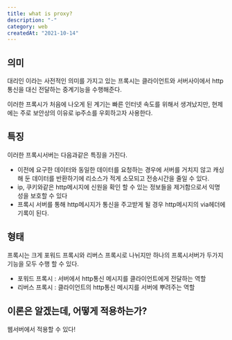 ```yaml
---
title: what is proxy?
description: "-"
category: web
createdAt: "2021-10-14"
---
```


## 의미

대리인 이라는 사전적인 의미를 가지고 있는 프록시는 클라이언트와 서버사이에서 http 통신을 대신 전달하는 중계기능을 수행해준다.

이러한 프록시가 처음에 나오게 된 계기는 빠른 인터넷 속도를 위해서 생겨났지만, 현제에는 주로 보안상의 이유로 ip주소를 우회하고자 사용한다.

## 특징

이러한 프록시서버는 다음과같은 특징을 가진다.

- 이전에 요구한 데이터와 동일한 데이터를 요청하는 경우에 서버를 거치지 않고 캐싱 해 둔 데이터를 반환하기에 리소스가 적게 소모되고 전송시간을 줄일 수 있다.
- ip, 쿠키와같은 http메시지에 신원을 확인 할 수 있는 정보들을 제거함으로서 익명성을 보호할 수 있다
- 프록시 서버를 통해 http메시지가 통신을 주고받게 될 경우 http메시지의 via헤더에 기록이 된다.

## 형태

프록시는 크게 포워드 프록시와 리버스 프록시로 나뉘지만 하나의 프록시서버가 두가지 기능을 모두 수행 할 수 있다.

- 포워드 프록시 : 서버에서 http통신 메시지를 클라이언트에게 전달하는 역할
- 리버스 프록시 : 클라이언트의 http통신 메시지를 서버에 뿌려주는 역할

## 이론은 알겠는데, 어떻게 적용하는가?

웹서버에서 적용할 수 있다!
